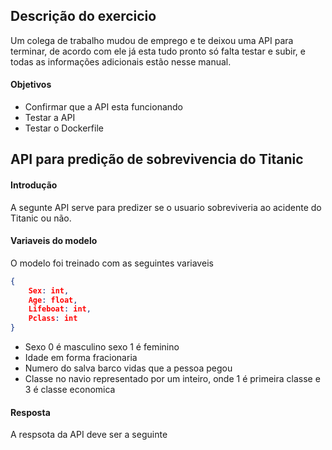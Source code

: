 ## Descrição do exercicio
Um colega de trabalho mudou de emprego e te deixou uma API para terminar, de acordo com ele já esta tudo pronto
só falta testar e subir, e todas as informações adicionais estão nesse manual.

#### Objetivos
* Confirmar que a API esta funcionando
* Testar a API
* Testar o Dockerfile

## API para predição de sobrevivencia do Titanic

#### Introdução

A segunte API serve para predizer se o usuario sobreviveria ao acidente do Titanic ou não.

#### Variaveis do modelo

O modelo foi treinado com as seguintes variaveis 

```json
{
	Sex: int,	
	Age: float,	
	Lifeboat: int,	
	Pclass: int	
}
```
* Sexo 0 é masculino sexo 1 é feminino
* Idade em forma fracionaria
* Numero do salva barco vidas que a pessoa pegou
* Classe no navio representado por um inteiro, onde 1 é primeira classe e 3 é classe economica

#### Resposta

A respsota da API deve ser a seguinte
